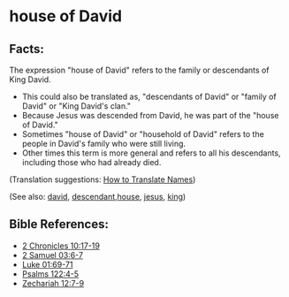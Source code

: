 # house of David #

## Facts: ##

The expression "house of David" refers to the family or descendants of King David. 

* This could also be translated as, "descendants of David" or "family of David" or "King David's clan."
* Because Jesus was descended from David, he was part of the "house of David."
* Sometimes "house of David" or "household of David" refers to the people in David's family who were still living.
* Other times this term is more general and refers to all his descendants, including those who had already died.

(Translation suggestions: [How to Translate Names](https://git.door43.org/Door43/en-ta-translate-vol1/src/master/content/translate_names.md))

(See also: [david](../other/david.md), [descendant](../other/descendant.md),[house](../other/house.md), [jesus](../kt/jesus.md), [king](../other/king.md))

## Bible References: ##

* [2 Chronicles 10:17-19](https://door43.org/en/bible/notes/2ch/10/17)
* [2 Samuel 03:6-7](https://door43.org/en/bible/notes/2sa/03/06)
* [Luke 01:69-71](https://door43.org/en/bible/notes/luk/01/69)
* [Psalms 122:4-5](https://door43.org/en/bible/notes/psa/122/004)
* [Zechariah 12:7-9](https://door43.org/en/bible/notes/zec/12/07)

